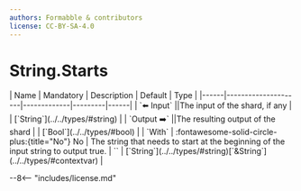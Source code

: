 ```yaml
---
authors: Formabble & contributors
license: CC-BY-SA-4.0
---
```



# String.Starts

<div class="sh-parameters" markdown="1">
| Name | Mandatory | Description | Default | Type |
|------|---------------------|-------------|---------|------|
| `⬅️ Input` ||The input of the shard, if any | | [`String`](../../types/#string) |
| `Output ➡️` ||The resulting output of the shard | | [`Bool`](../../types/#bool) |
| `With` | :fontawesome-solid-circle-plus:{title="No"} No  | The string that needs to start at the beginning of the input string to output true. | `` | [`String`](../../types/#string)[`&String`](../../types/#contextvar) |

</div>



--8<-- "includes/license.md"

